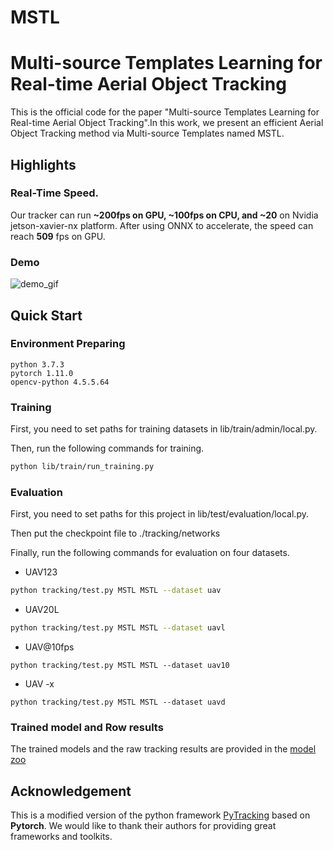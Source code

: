 # MSTL
# Multi-source Templates Learning for Real-time Aerial Object Tracking

This is the official code for the paper "Multi-source Templates Learning for Real-time Aerial Object Tracking".In this work, we present an efficient Aerial Object Tracking method via Multi-source Templates named MSTL. 

## Highlights

### Real-Time Speed.

Our tracker can run **~200fps on GPU, ~100fps on CPU, and ~20** on Nvidia jetson-xavier-nx platform. After using ONNX to accelerate, the speed can reach **509** fps on GPU.



### Demo

![demo_gif](./assets/demo_gif.gif)

## Quick Start

### Environment Preparing

```
python 3.7.3
pytorch 1.11.0
opencv-python 4.5.5.64
```

### Training

First, you need to set paths for training datasets in lib/train/admin/local.py.

Then, run the following commands for training.

```bash
python lib/train/run_training.py
```

### Evaluation

First, you need to set paths for this project in lib/test/evaluation/local.py.

Then put the checkpoint file to ./tracking/networks

Finally, run the following commands for evaluation on four datasets.

- UAV123

```bash
python tracking/test.py MSTL MSTL --dataset uav
```

- UAV20L

```bash
python tracking/test.py MSTL MSTL --dataset uavl
```

- UAV@10fps

```
python tracking/test.py MSTL MSTL --dataset uav10
```

- UAV -x

```
python tracking/test.py MSTL MSTL --dataset uavd
```



### Trained model and Row results

The trained models and the raw tracking results are provided in the [model zoo](MODEL_ZOO.md)



## Acknowledgement

This is a modified version of the python framework [PyTracking](https://github.com/visionml/pytracking)  based on **Pytorch**. We would like to thank their authors for providing great frameworks and toolkits.

